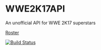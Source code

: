 # WWE2K17API
An unofficial API for WWE 2K17 superstars

[Roster](https://www.thesmackdownhotel.com/wwe2k17/roster/)

[![Build Status](https://travis-ci.org/akohli96/WWE2K17API.svg?branch=master)](https://travis-ci.org/akohli96/WWE2K17API)
